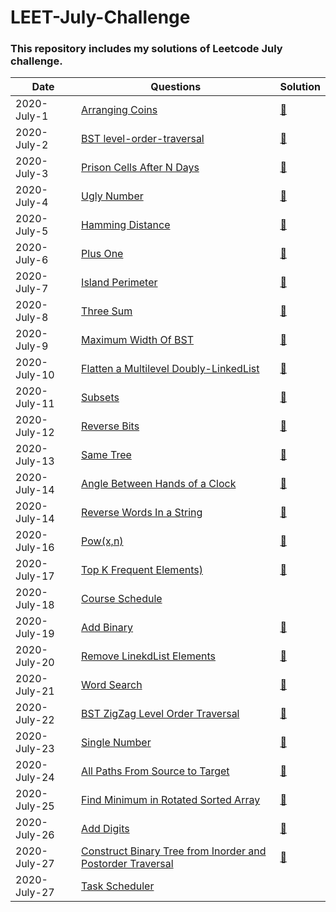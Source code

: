 # LEET-July-Challenge
### This repository includes my solutions of Leetcode July challenge.

|Date|Questions|Solution|
|-----------| -------- | ----------|
|2020-July-1|[Arranging Coins](https://leetcode.com/explore/challenge/card/july-leetcoding-challenge/544/week-1-july-1st-july-7th/3377/)|[📃](arrangeCoins.java)|
|2020-July-2|[BST level-order-traversal](https://leetcode.com/explore/challenge/card/july-leetcoding-challenge/544/week-1-july-1st-july-7th/3378/)|[📃](reverseTraversal.java)|
|2020-July-3|[Prison Cells After N Days](https://leetcode.com/explore/challenge/card/july-leetcoding-challenge/544/week-1-july-1st-july-7th/3379/)|[📃](prisonCell.java)|
|2020-July-4|[Ugly Number](https://leetcode.com/explore/challenge/card/july-leetcoding-challenge/544/week-1-july-1st-july-7th/3380/)|[📃](uglyNum.java)|
|2020-July-5|[Hamming Distance](https://leetcode.com/explore/challenge/card/july-leetcoding-challenge/544/week-1-july-1st-july-7th/3381/)|[📃](hammingDiff.java)|
|2020-July-6|[Plus One](https://leetcode.com/explore/challenge/card/july-leetcoding-challenge/544/week-1-july-1st-july-7th/3382/)|[📃](plusOne.java)|
|2020-July-7|[Island Perimeter](https://leetcode.com/explore/challenge/card/july-leetcoding-challenge/544/week-1-july-1st-july-7th/3383/)|[📃](islandPerimeter.java)|
|2020-July-8|[Three Sum](https://leetcode.com/explore/challenge/card/july-leetcoding-challenge/545/week-2-july-8th-july-14th/3384/)|[📃](threeSum.java)|
|2020-July-9|[Maximum Width Of BST](https://leetcode.com/explore/featured/card/july-leetcoding-challenge/545/week-2-july-8th-july-14th/3385/)|[📃](BSTwidth.java)|
|2020-July-10|[Flatten a Multilevel Doubly-LinkedList](https://leetcode.com/explore/challenge/card/july-leetcoding-challenge/545/week-2-july-8th-july-14th/3386/)|[📃](flattenDL.java)|
|2020-July-11|[Subsets](https://leetcode.com/explore/challenge/card/july-leetcoding-challenge/545/week-2-july-8th-july-14th/3387/)|[📃](subsets.java)|
|2020-July-12|[Reverse Bits](https://leetcode.com/explore/challenge/card/july-leetcoding-challenge/545/week-2-july-8th-july-14th/3388/)|[📃](reverseInt.java)|
|2020-July-13|[Same Tree](https://leetcode.com/explore/challenge/card/july-leetcoding-challenge/545/week-2-july-8th-july-14th/3389/)|[📃](sameTree.java)|
|2020-July-14|[Angle Between Hands of a Clock](https://leetcode.com/explore/challenge/card/july-leetcoding-challenge/545/week-2-july-8th-july-14th/3390/)|[📃](clockAngle.java)|
|2020-July-14|[Reverse Words In a String](https://leetcode.com/explore/challenge/card/july-leetcoding-challenge/546/week-3-july-15th-july-21st/3391/)|[📃](reverseWords.java)|
|2020-July-16|[Pow(x,n)](https://leetcode.com/explore/challenge/card/july-leetcoding-challenge/546/week-3-july-15th-july-21st/3392/)|[📃](pow.java)|
|2020-July-17|[Top K Frequent Elements)](https://leetcode.com/explore/challenge/card/july-leetcoding-challenge/546/week-3-july-15th-july-21st/3393/)|[📃](frequentEle.java)|
|2020-July-18|[Course Schedule](https://leetcode.com/explore/challenge/card/july-leetcoding-challenge/546/week-3-july-15th-july-21st/3394/)||
|2020-July-19|[Add Binary](https://leetcode.com/explore/challenge/card/july-leetcoding-challenge/546/week-3-july-15th-july-21st/3395/)|[📃](addBinary.java)|
|2020-July-20|[Remove LinekdList Elements](https://leetcode.com/explore/challenge/card/july-leetcoding-challenge/546/week-3-july-15th-july-21st/3396/)|[📃](removeLinkedList.java)|
|2020-July-21|[Word Search](https://leetcode.com/explore/challenge/card/july-leetcoding-challenge/546/week-3-july-15th-july-21st/3397/)|[📃](wordSearch.java)|
|2020-July-22|[BST ZigZag Level Order Traversal](https://leetcode.com/explore/challenge/card/july-leetcoding-challenge/547/week-4-july-22nd-july-28th/3398/)|[📃](zigzagTraversal.java)|
|2020-July-23|[Single Number](https://leetcode.com/explore/challenge/card/july-leetcoding-challenge/547/week-4-july-22nd-july-28th/3399/)|[📃](singleNum.java)|
|2020-July-24|[All Paths From Source to Target](https://leetcode.com/explore/challenge/card/july-leetcoding-challenge/547/week-4-july-22nd-july-28th/3400/)|[📃](allPath.java)|
|2020-July-25|[Find Minimum in Rotated Sorted Array](https://leetcode.com/explore/challenge/card/july-leetcoding-challenge/547/week-4-july-22nd-july-28th/3401/)|[📃](rotatedSort.java)|
|2020-July-26|[Add Digits](https://leetcode.com/explore/challenge/card/july-leetcoding-challenge/547/week-4-july-22nd-july-28th/3402/)|[📃](addDigits.java)|
|2020-July-27|[Construct Binary Tree from Inorder and Postorder Traversal](https://leetcode.com/explore/challenge/card/july-leetcoding-challenge/547/week-4-july-22nd-july-28th/3403/)|[📃](trees.java)|
|2020-July-27|[Task Scheduler](https://leetcode.com/explore/challenge/card/july-leetcoding-challenge/547/week-4-july-22nd-july-28th/3404/)||
